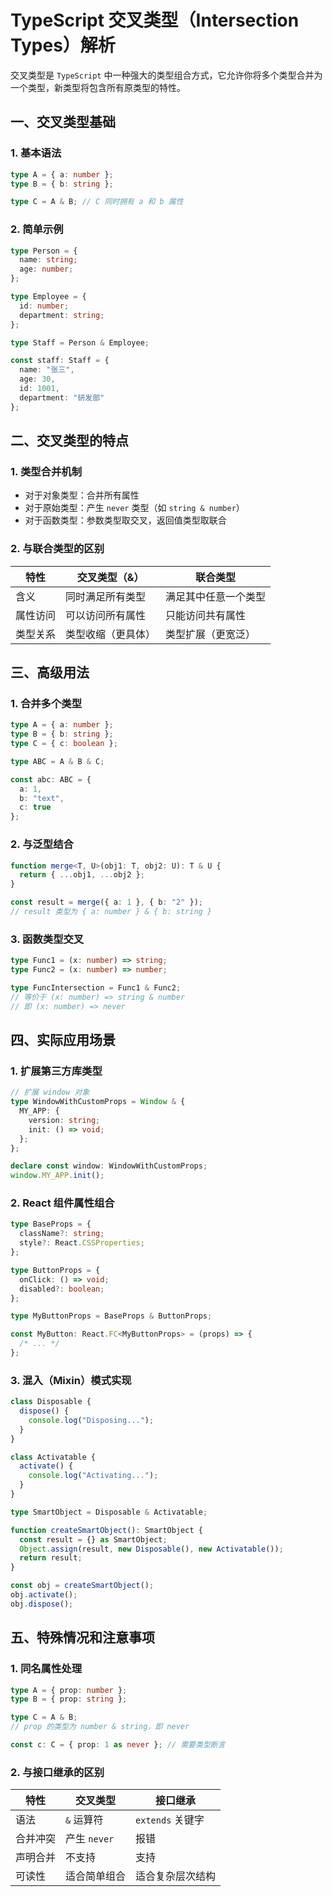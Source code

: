 # TypeScript 交叉类型（Intersection Types）解析

交叉类型是 `TypeScript` 中一种强大的类型组合方式，它允许你将多个类型合并为一个类型，新类型将包含所有原类型的特性。

## 一、交叉类型基础

### 1. 基本语法

```typescript
type A = { a: number };
type B = { b: string };

type C = A & B; // C 同时拥有 a 和 b 属性
```

### 2. 简单示例

```typescript
type Person = {
  name: string;
  age: number;
};

type Employee = {
  id: number;
  department: string;
};

type Staff = Person & Employee;

const staff: Staff = {
  name: "张三",
  age: 30,
  id: 1001,
  department: "研发部"
};
```

## 二、交叉类型的特点

### 1. 类型合并机制

- 对于对象类型：合并所有属性
- 对于原始类型：产生 `never` 类型（如 `string & number`）
- 对于函数类型：参数类型取交叉，返回值类型取联合

### 2. 与联合类型的区别

| 特性     | 交叉类型（&）      | 联合类型             |
| -------- | ------------------ | -------------------- |
| 含义     | 同时满足所有类型   | 满足其中任意一个类型 |
| 属性访问 | 可以访问所有属性   | 只能访问共有属性     |
| 类型关系 | 类型收缩（更具体） | 类型扩展（更宽泛）   |

## 三、高级用法

### 1. 合并多个类型

```typescript
type A = { a: number };
type B = { b: string };
type C = { c: boolean };

type ABC = A & B & C;

const abc: ABC = {
  a: 1,
  b: "text",
  c: true
};
```

### 2. 与泛型结合

```typescript
function merge<T, U>(obj1: T, obj2: U): T & U {
  return { ...obj1, ...obj2 };
}

const result = merge({ a: 1 }, { b: "2" });
// result 类型为 { a: number } & { b: string }
```

### 3. 函数类型交叉

```typescript
type Func1 = (x: number) => string;
type Func2 = (x: number) => number;

type FuncIntersection = Func1 & Func2;
// 等价于 (x: number) => string & number
// 即 (x: number) => never
```

## 四、实际应用场景

### 1. 扩展第三方库类型

```typescript
// 扩展 window 对象
type WindowWithCustomProps = Window & {
  MY_APP: {
    version: string;
    init: () => void;
  };
};

declare const window: WindowWithCustomProps;
window.MY_APP.init();
```

### 2. React 组件属性组合

```typescript
type BaseProps = {
  className?: string;
  style?: React.CSSProperties;
};

type ButtonProps = {
  onClick: () => void;
  disabled?: boolean;
};

type MyButtonProps = BaseProps & ButtonProps;

const MyButton: React.FC<MyButtonProps> = (props) => {
  /* ... */
};
```

### 3. 混入（Mixin）模式实现

```typescript
class Disposable {
  dispose() {
    console.log("Disposing...");
  }
}

class Activatable {
  activate() {
    console.log("Activating...");
  }
}

type SmartObject = Disposable & Activatable;

function createSmartObject(): SmartObject {
  const result = {} as SmartObject;
  Object.assign(result, new Disposable(), new Activatable());
  return result;
}

const obj = createSmartObject();
obj.activate();
obj.dispose();
```

## 五、特殊情况和注意事项

### 1. 同名属性处理

```typescript
type A = { prop: number };
type B = { prop: string };

type C = A & B;
// prop 的类型为 number & string，即 never

const c: C = { prop: 1 as never }; // 需要类型断言
```

### 2. 与接口继承的区别

| 特性     | 交叉类型     | 接口继承         |
| -------- | ------------ | ---------------- |
| 语法     | `&` 运算符   | `extends` 关键字 |
| 合并冲突 | 产生 `never` | 报错             |
| 声明合并 | 不支持       | 支持             |
| 可读性   | 适合简单组合 | 适合复杂层次结构 |
